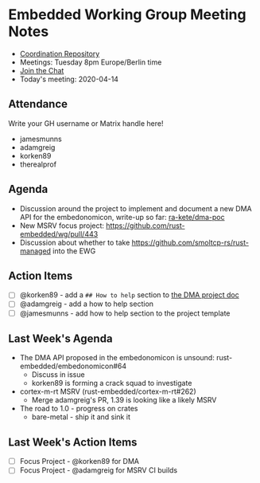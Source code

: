 # Embedded Working Group Meeting Notes

* [Coordination Repository]
* Meetings: Tuesday 8pm Europe/Berlin time
* [Join the Chat]
* Today's meeting: 2020-04-14

[Coordination Repository]: https://github.com/rust-embedded/wg
[Join the Chat]: https://riot.im/app/#/room/#rust-embedded:matrix.org
[Meeting Agenda]: https://github.com/rust-embedded/wg/issues/444

## Attendance

Write your GH username or Matrix handle here!

* jamesmunns
* adamgreig
* korken89
* therealprof

## Agenda

* Discussion around the project to implement and document a new DMA API for the embedonomicon, write-up so far: [ra-kete/dma-poc](https://github.com/ra-kete/dma-poc/blob/master/README.md)
* New MSRV focus project: https://github.com/rust-embedded/wg/pull/443
* Discussion about whether to take https://github.com/smoltcp-rs/rust-managed into the EWG


## Action Items

* [ ] @korken89 - add a `## How to help` section to [the DMA project doc](https://github.com/rust-embedded/wg/blob/master/projects/in-progress/0440-dma-api-documentation.md)
* [ ] @adamgreig - add a how to help section
* [ ] @jamesmunns - add how to help section to the project template

## Last Week's Agenda

* The DMA API proposed in the embedonomicon is unsound: rust-embedded/embedonomicon#64
    * Discuss in issue
    * korken89 is forming a crack squad to investigate
* cortex-m-rt MSRV (rust-embedded/cortex-m-rt#262)
    * Merge adamgreig's PR, 1.39 is looking like a likely MSRV
* The road to 1.0 - progress on crates
    * bare-metal - ship it and sink it

## Last Week's Action Items

* [ ] Focus Project - @korken89 for DMA
* [ ] Focus Project - @adamgreig for MSRV CI builds
